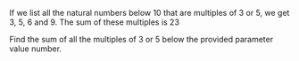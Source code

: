 If we list all the natural numbers below 10 that are multiples of 3 or 5, we get 3, 5, 6 and 9. The sum of these multiples is 23

Find the sum of all the multiples of 3 or 5 below the provided parameter value number.

